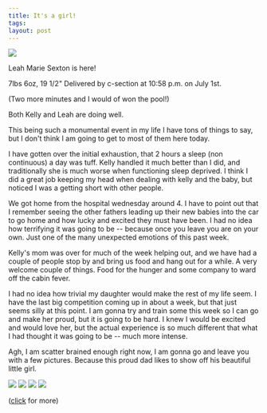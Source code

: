 ```yaml
---
title: It's a girl!
tags:
layout: post
---
```

<img src="http://photos.fuzzymonk.com/leah/image/595/Leah.jpg" >

Leah Marie Sexton is here!

7lbs 6oz, 19 1/2"  Delivered by c-section at 10:58 p.m. on July 1st.

(Two more minutes and I would of won the pool!)

Both Kelly and Leah are doing well.

This being such a monumental event in my life I have tons of things to say, but I don't think I am going to get to most of them here today.

I have gotten over the initial exhaustion, that 2 hours a sleep (non continuous) a day was tuff.  Kelly handled it much better than I did, and traditionally she is much worse when functioning sleep deprived. I think I did a great job keeping my head when dealing with kelly and the baby, but noticed I was a getting short with other people.

We got home from the hospital wednesday around 4.  I have to point out that I remember seeing the other fathers leading up their new babies into the car to go home and how lucky and excited they must have been.  I had no idea how terrifying it was going to be -- because once you leave you are on your own. Just one of the many unexpected emotions of this past week.

Kelly's mom was over for much of the week helping out, and we have had a couple of people stop by and bring us food and hang out for a while.  A very welcome couple of things.  Food for the hunger and some company to ward off the cabin fever.

I had no idea how trivial my daughter would make the rest of my life seem.  I have the last big competition coming up in about a week, but that just seems silly at this point.  I am gonna try and train some this week so I can go and make her proud, but it is going to be hard. I knew I would be excited and would love her, but the actual experience is so much different that what I had thought it was going to be -- much more intense.

Agh, I am scatter brained enough right now, I am gonna go and leave you with a few pictures.  Because this proud dad likes to show off his beautiful little girl.

<img src="http://photos.fuzzymonk.com/leah/image/595/IMG_4337.JPG" class="picture">

<img src="http://photos.fuzzymonk.com/leah/image/595/IMG_4318.JPG" class="picture">

<img src="http://photos.fuzzymonk.com/leah/image/595/IMG_4434.JPG" class="picture">

<img src="http://photos.fuzzymonk.com/leah/image/595/IMG_4465.JPG" class="picture">

(<a href="http://photos.fuzzymonk.com/leah/">click</a> for more)
